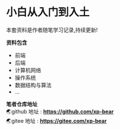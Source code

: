 # 小白从入门到入土

本套资料是作者随笔学习记录,持续更新! 

**资料包含**

- 前端
- 后端
- 计算机网络
- 操作系统
- 数据结构与算法
- ...



**笔者仓库地址** <br/>
:earth_asia:github 地址 : **https://github.com/xp-bear** <br/>
:earth_asia:gitee 地址 : **https://gitee.com/xp-bear**
